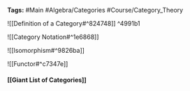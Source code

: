**Tags:** #Main #Algebra/Categories #Course/Category_Theory 

![[Definition of a Category#^824748]] ^4991b1

![[Category Notation#^1e6868]]

![[Isomorphism#^9826ba]]

![[Functor#^c7347e]]

#### [[Giant List of Categories]]